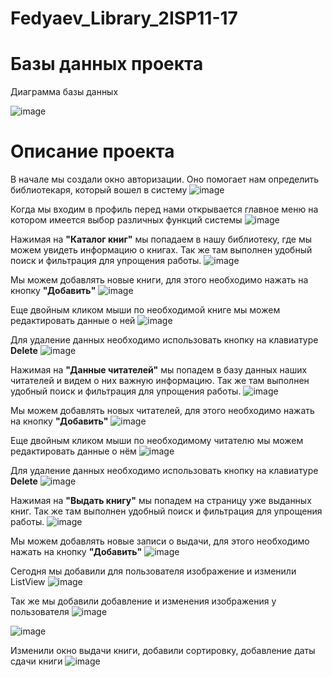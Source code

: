 # Fedyaev_Library_2ISP11-17
<p align = "center"> <h1>Базы данных проекта</h1> </p>

Диаграмма базы данных

![image](https://user-images.githubusercontent.com/24476910/154958218-646e19a2-dfbd-4359-accf-8a58e8247888.png)



<h1>Описание проекта</h1>

В начале мы создали окно авторизации. Оно помогает нам определить библиотекаря, который вошел в систему
![image](https://user-images.githubusercontent.com/24476910/154960398-910f86f4-19f4-43e2-926c-056436d0d218.png)

Когда мы входим в профиль перед нами открывается главное меню на котором имеется выбор различных функций системы
![image](https://user-images.githubusercontent.com/24476910/154960504-6a4289ec-4ff9-44f4-8ca3-5c7576d30ee3.png)

Нажимая на <b>"Каталог книг"</b> мы попадаем в нашу библиотеку, где мы можем увидеть информацию о книгах. Так же там выполнен удобный поиск и фильтрация для упрощения работы.
![image](https://user-images.githubusercontent.com/24476910/154961012-44f79e2c-71bd-40fd-9cc1-95c97a9a2850.png)

Мы можем добавлять новые книги, для этого необходимо нажать на кнопку <b>"Добавить"</b>
![image](https://user-images.githubusercontent.com/24476910/154961514-2eb2cf16-d99b-4bc5-80ed-93ef4de51416.png)

Еще двойным кликом мыши по необходимой книге мы можем редактировать данные о ней
![image](https://user-images.githubusercontent.com/24476910/154961839-ace547e7-de76-45ee-99d3-f1f1f561461d.png)

Для удаление данных необходимо использовать кнопку на клавиатуре <b>Delete</b>
![image](https://user-images.githubusercontent.com/24476910/154962010-de118df2-7981-47ec-be70-bfb5ac7bd6f8.png)

Нажимая на <b>"Данные читателей"</b> мы попадем в базу данных наших читателей и видем о них важную информацию. Так же там выполнен удобный поиск и фильтрация для упрощения работы.
![image](https://user-images.githubusercontent.com/24476910/154961365-0834fd6e-86bb-463c-b089-179bb9b08341.png)

Мы можем добавлять новых читателей, для этого необходимо нажать на кнопку <b>"Добавить"</b>
![image](https://user-images.githubusercontent.com/24476910/154962223-b54135d6-43fc-4dd4-a8cb-5994dd1b2413.png)

Еще двойным кликом мыши по необходимому читателю мы можем редактировать данные о нём
![image](https://user-images.githubusercontent.com/24476910/154962283-1dc867d9-1f36-4a02-9083-1058fcb9cd0c.png)

Для удаление данных необходимо использовать кнопку на клавиатуре <b>Delete</b>
![image](https://user-images.githubusercontent.com/24476910/154962446-b4b85ae4-2ca9-4d3c-88eb-28853048901a.png)

Нажимая на <b>"Выдать книгу"</b> мы попадем на страницу уже выданных книг. Так же там выполнен удобный поиск и фильтрация для упрощения работы.
![image](https://user-images.githubusercontent.com/24476910/154962902-9034b49b-c20e-4b0f-896a-d8f74aa66082.png)

Мы можем добавлять новые записи о выдачи, для этого необходимо нажать на кнопку <b>"Добавить"</b>
![image](https://user-images.githubusercontent.com/24476910/154962964-29877417-f853-42b5-a646-1b9400342279.png)

Сегодня мы добавили для пользователя изображение и изменили ListView
![image](https://user-images.githubusercontent.com/24476910/155674169-a05cec4f-6c5a-4add-ba91-a693db512501.png)

Так же мы добавили добавление и изменения изображения у пользователя
![image](https://user-images.githubusercontent.com/24476910/155674249-cd02391b-1da6-483e-90e0-f6cf0f054bdd.png)

![image](https://user-images.githubusercontent.com/24476910/156526556-116eb8e8-99ca-49c7-8898-83a451002049.png)

Изменили окно выдачи книги, добавили сортировку, добавление даты сдачи книги
![image](https://user-images.githubusercontent.com/24476910/159887574-01585fb5-5412-4d45-a691-97ea4d7baa2e.png)
